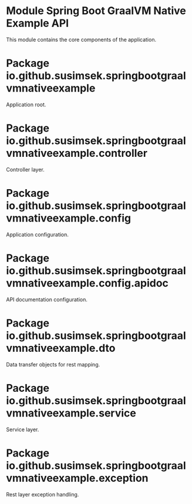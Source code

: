 # Module Spring Boot GraalVM Native Example API

This module contains the core components of the application.

# Package io.github.susimsek.springbootgraalvmnativeexample

Application root.

# Package io.github.susimsek.springbootgraalvmnativeexample.controller

Controller layer.

# Package io.github.susimsek.springbootgraalvmnativeexample.config

Application configuration.

# Package io.github.susimsek.springbootgraalvmnativeexample.config.apidoc

API documentation configuration.

# Package io.github.susimsek.springbootgraalvmnativeexample.dto

Data transfer objects for rest mapping.

# Package io.github.susimsek.springbootgraalvmnativeexample.service

Service layer.

# Package io.github.susimsek.springbootgraalvmnativeexample.exception

Rest layer exception handling.

